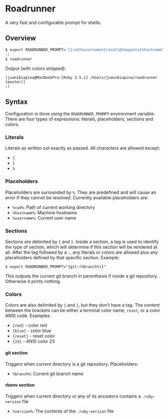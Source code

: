 # Roadrunner

A very fast and configurable prompt for shells.

## Overview

```sh
$ export ROADRUNNER_PROMPT='[{red}%username%{reset}@{magenta}%hostname%{reset}:{rbenv:{green}[Ruby %version%] }{blue}%cwd%{reset}{git: ({magenta}%branch%{reset})}{reset}]
:) '
$ roadrunner
```

Output (with colors stripped):

```
[juanibiapina@MacBookPro:[Ruby 2.5.1] /Users/juanibiapina/roadrunner (master)]
:) 
```

## Syntax

Configuration is done using the `ROADRUNNER_PROMPT` environment variable. There
are four types of expressions: literals, placeholders, sections and colors.

### Literals

Literals as written out exactly as passed. All characters are allowed except:

- `{`
- `}`
- `%`

### Placeholders

Placeholders are surrounded by `%`. They are predefined and will cause an error
if they cannot be resolved. Currently available placeholders are:

- `%cwd%`: Path of current working directory
- `%hostname%`: Machine hostname
- `%username%`: Current user name

### Sections

Sections are delimited by `{` and `}`. Inside a section, a tag is used to
identify the type of section, which will determine if this section will be
rendered at all. After the tag followed by a `:`, any literals or colors are
allowed plus any placeholders defined by that specific section. Example:

```
$ export ROADRUNNER_PROMPT="{git:(%branch%)}"
```

This outputs the current git branch in parenthesis if inside a git repository.
Otherwise it prints nothing.

### Colors

Colors are also delimited by `{` and `}`, but they don't have a tag. The
content between the brackets can be either a terminal color name, `reset`, or a
color ANSI code. Examples:

- `{red}` - color red
- `{blue}` - color blue
- `{reset}` - reset color
- `{23}` - ANSI color 23

#### git section

Triggers when current directory is a git repository. Placeholders:

- `%branch%`: Current git branch name

#### rbenv section

Triggers when current directory or any of its ancestors contains a
`.ruby-version` file

- `%version%`: The contents of the `.ruby-version` file
